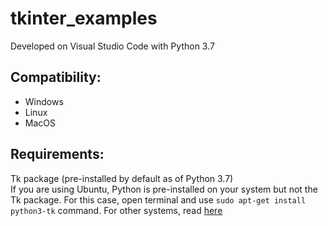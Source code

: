 # tkinter_examples
Developed on Visual Studio Code with Python 3.7

## Compatibility:
* Windows
* Linux
* MacOS

## Requirements:
Tk package (pre-installed by default as of Python 3.7)<br>
If you are using Ubuntu, Python is pre-installed on your system but not the Tk package. For this case, open terminal and use ```sudo apt-get install python3-tk``` command. For other systems, read [here](https://tkdocs.com/tutorial/install.html)
